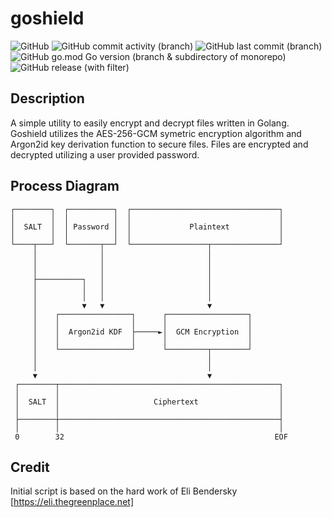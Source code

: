 # goshield
![GitHub](https://img.shields.io/github/license/acavella/goshield)
![GitHub commit activity (branch)](https://img.shields.io/github/commit-activity/t/acavella/goshield)
![GitHub last commit (branch)](https://img.shields.io/github/last-commit/acavella/goshield/main)
![GitHub go.mod Go version (branch & subdirectory of monorepo)](https://img.shields.io/github/go-mod/go-version/acavella/goshield/main)
![GitHub release (with filter)](https://img.shields.io/github/v/release/acavella/goshield)

## Description
A simple utility to easily encrypt and decrypt files written in Golang. Goshield utilizes the AES-256-GCM symetric encryption algorithm and Argon2id key derivation function to secure files. Files are encrypted and decrypted utilizing a user provided password.

## Process Diagram

```shell
┌────────┐  ┌──────────┐  ┌─────────────────────────────────┐
│        │  │          │  │                                 │
│  SALT  │  │ Password │  │             Plaintext           │
│        │  │          │  │                                 │
└────┬───┘  └───────┬──┘  └─────────────────┬───────────────┘
     │              │                       │
     │              │                       │
     │              │                       │
     ├──────────┐   │                       │
     │          │   │                       │
     │          │   │                       │
     │          ▼   ▼                       ▼
     │    ┌────────────────┐      ┌──────────────────┐
     │    │                │      │                  │
     │    │  Argon2id KDF  ├─────►│  GCM Encryption  │
     │    │                │      │                  │
     │    └────────────────┘      └─────────┬────────┘
     │                                      │
     │                                      │
     ▼                                      ▼
 ┌────────┬─────────────────────────────────────────────────┐
 │        │                                                 │
 │  SALT  │                     Ciphertext                  │
 │        │                                                 │
 ├────────┼─────────────────────────────────────────────────┤
 │        │                                                 │
 0        32                                               EOF
```

## Credit
Initial script is based on the hard work of Eli Bendersky [https://eli.thegreenplace.net]